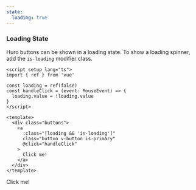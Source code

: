 ```yaml
---
state:
  loading: true
---
```


### Loading State

Huro buttons can be shown in a loading state. To show a loading spinner,
add the `is-loading` modifier class.

<!--code-->

```vue
<script setup lang="ts">
import { ref } from 'vue'

const loading = ref(false)
const handleClick = (event: MouseEvent) => {
  loading.value = !loading.value
}
</script>

<template>
  <div class="buttons">
    <a
      :class="[loading && 'is-loading']"
      class="button v-button is-primary"
      @click="handleClick"
    >
      Click me!
    </a>
  </div>
</template>
```

<!--/code-->

<!--example-->

<div class="buttons">
  <a 
    class="button v-button"
    :class="[frontmatter.state.loading && 'is-loading']" 
  >
    Click me!
  </a>
</div>

<!--/example-->
